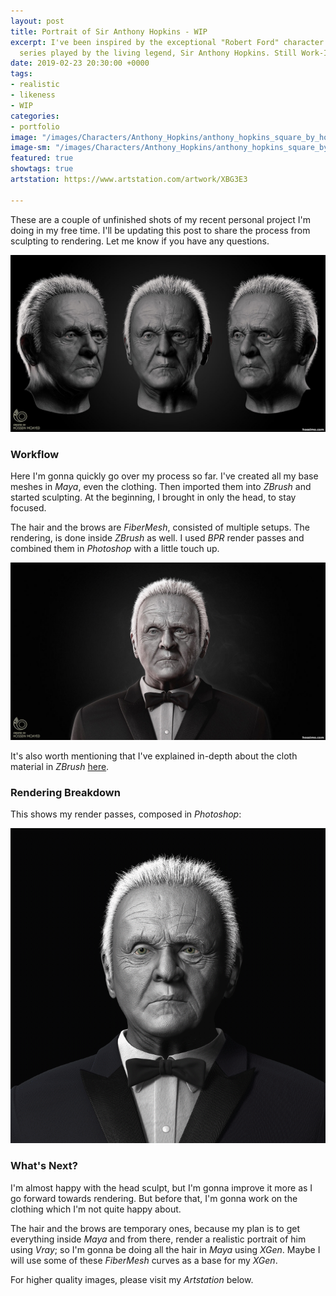 ```yaml
---
layout: post
title: Portrait of Sir Anthony Hopkins - WIP
excerpt: I've been inspired by the exceptional "Robert Ford" character in Westworld
  series played by the living legend, Sir Anthony Hopkins. Still Work-In-Progress.
date: 2019-02-23 20:30:00 +0000
tags:
- realistic
- likeness
- WIP
categories:
- portfolio
image: "/images/Characters/Anthony_Hopkins/anthony_hopkins_square_by_hossimo.jpg"
image-sm: "/images/Characters/Anthony_Hopkins/anthony_hopkins_square_by_hossimo.jpg"
featured: true
showtags: true
artstation: https://www.artstation.com/artwork/XBG3E3

---
```

These are a couple of unfinished shots of my recent personal project I'm doing in my free time.
I'll be updating this post to share the process from sculpting to rendering. Let me know if you have any questions.


<img src="/images/Characters/Anthony_Hopkins/anthony_hopkins_head_all_by_turnarnound_hossimo.jpg" alt="anthony_hopkins_head_all_by_turnarnound_hossimo" class="responsive">


### Workflow

Here I'm gonna quickly go over my process so far.
I've created all my base meshes in _Maya_, even the clothing. Then imported them into _ZBrush_ and started sculpting. At the beginning, I brought in only the head, to stay focused.

The hair and the brows are _FiberMesh_, consisted of multiple setups.
The rendering, is done inside _ZBrush_ as well. I used _BPR_ render passes and combined them in _Photoshop_ with a little touch up.

<img src="/images/Characters/Anthony_Hopkins/anthony_hopkins_wide_by_hossimo.jpg" alt="anthony_hopkins_wide_by_hossimo" class="responsive">

It's also worth mentioning that I've explained in-depth about the cloth material in _ZBrush_ [here](https://hossimo.com/tutorial/quick-tips-how-to-create-cloth-material-in-zbrush/ "How To Create Cloth Material In ZBrush").

### Rendering Breakdown

This shows my render passes, composed in _Photoshop_:

<img src="/images/Characters/Anthony_Hopkins/anthony_hopkins_by_hossimo_breakup.gif" alt="anthony_hopkins_by_hossimo_breakup" class="narrowResponsive">


### What's Next?

I'm almost happy with the head sculpt, but I'm gonna improve it more as I go forward towards rendering. But before that, I'm gonna work on the clothing which I'm not quite happy about.

The hair and the brows are temporary ones, because my plan is to get everything inside _Maya_ and from there, render a realistic portrait of him using _Vray_; so I'm gonna be doing all the hair in _Maya_ using _XGen_. Maybe I will use some of these _FiberMesh_ curves as a base for my _XGen_.

For higher quality images, please visit my _Artstation_ below.